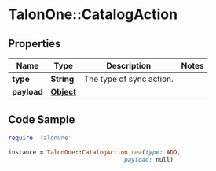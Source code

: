 # TalonOne::CatalogAction

## Properties

Name | Type | Description | Notes
------------ | ------------- | ------------- | -------------
**type** | **String** | The type of sync action. | 
**payload** | [**Object**](.md) |  | 

## Code Sample

```ruby
require 'TalonOne'

instance = TalonOne::CatalogAction.new(type: ADD,
                                 payload: null)
```


